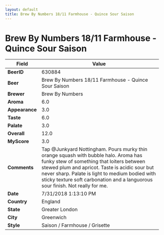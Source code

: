 ```yaml
---
layout: default
title: Brew By Numbers 18/11 Farmhouse - Quince Sour Saison
---
```


# Brew By Numbers 18/11 Farmhouse - Quince Sour Saison

| Field         | Value     |
|---------------|-----------|
| **BeerID** | 630884 |
| **Beer** | Brew By Numbers 18/11 Farmhouse - Quince Sour Saison |
| **Brewer** | Brew By Numbers |
| **Aroma** | 6.0 |
| **Appearance** | 3.0 |
| **Taste** | 6.0 |
| **Palate** | 3.0 |
| **Overall** | 12.0 |
| **MyScore** | 3.0 |
| **Comments** | Tap @Junkyard Nottingham. Pours murky thin orange squash with bubble halo. Aroma has funky stew of something that loiters between stewed plum and apricot. Taste is acidic sour but never sharp. Palate is light to medium bodied with sticky texture soft carbonation and a languorous sour finish. Not really for me. |
| **Date** | 7/31/2018 1:13:10 PM |
| **Country** | England |
| **State** | Greater London |
| **City** | Greenwich |
| **Style** | Saison / Farmhouse / Grisette |
